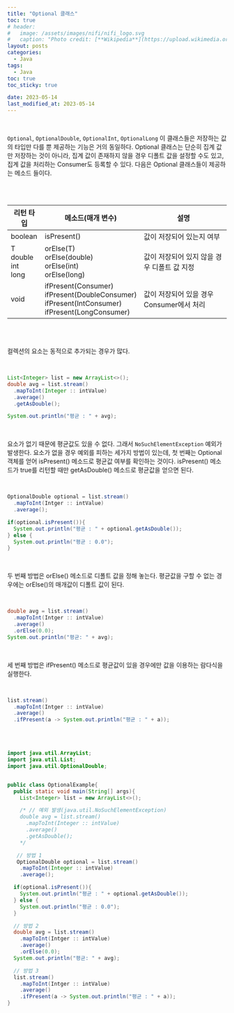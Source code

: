 ```yaml
---
title: "Optional 클래스"
toc: true
# header:
#   image: /assets/images/nifi/nifi_logo.svg
#   caption: "Photo credit: [**Wikipedia**](https://upload.wikimedia.org/wikipedia/commons/f/ff/Apache-nifi-logo.svg)"
layout: posts
categories:
  - Java
tags:
  - Java
toc: true
toc_sticky: true

date: 2023-05-14
last_modified_at: 2023-05-14
---
```


<br>

`Optional`, `OptionalDouble`, `OptionalInt`, `OptionalLong` 이 클래스들은 저장하는 값의 타입만 다를 뿐 제공하는 기능은 거의 동일하다. Optional 클래스는 단순히 집계 값만 저장하는 것이 아니라, 집계 값이 존재하지 않을 경우 디폴트 값을 설정할 수도 있고, 집계 값을 처리하는 Consumer도 등록할 수 있다. 다음은 Optional 클래스들이 제공하는 메소드 들이다.

<br><br>

<table>
  <thead>
    <tr>
      <th colspan=1>리턴 타입</th>
      <th colspan=1>메소드(매개 변수)</th>
      <th colspan=1>설명</th>
    </tr>
  </thead>
  <tbody>
    <tr>
      <td>boolean</td>
      <td>isPresent()</td>
      <td>값이 저장되어 있는지 여부</td>
    </tr>
    <tr>
      <td>T <br>
      double <br>
      int <br>
      long</td>
      <td>orElse(T) <br>
      orElse(double) <br>
      orElse(int) <br>
      orElse(long)</td>
      <td>값이 저장되어 있지 않을 경우 디폴트 값 지정</td>
    </tr>
    <tr>
      <td>void</td>
      <td>ifPresent(Consumer) <br>
      ifPresent(DoubleConsumer) <br>
      ifPresent(IntConsumer) <br>
      ifPresent(LongConsumer)</td>
      <td>값이 저장되어 있을 경우 Consumer에서 처리</td>
    </tr>
  </tbody>
</table>

<br><br>

컬렉션의 요소는 동적으로 추가되는 경우가 많다.

<br>

```java
List<Integer> list = new ArrayList<>();
double avg = list.stream()
  .mapToInt(Integer :: intValue)
  .average()
  .getAsDouble();

System.out.println("평균 : " + avg);
```

<br>

요소가 없기 때문에 평균값도 있을 수 없다. 그래서 `NoSuchElementException` 예외가 발생한다. 요소가 없을 경우 예외를 피하는 세가지 방법이 있는데, 첫 번째는 Optional 객체를 얻어 isPresent() 메소드로 평균값 여부를 확인하는 것이다. isPresent() 메소드가 true를 리턴할 때만 getAsDouble() 메소드로 평균값을 얻으면 된다.

<br>

```java
OptionalDouble optional = list.stream()
  .mapToInt(Intger :: intValue)
  .average();

if(optional.isPresent()){
  System.out.println("평균 : " + optional.getAsDouble());
} else {
  System.out.println("평균 : 0.0");
}

```

<br>

두 번째 방법은 orElse() 메소드로 디폴트 값을 정해 놓는다. 평균값을 구할 수 없는 경우에는 orElse()의 매개값이 디폴트 값이 된다.

<br>

```java
double avg = list.stream()
  .mapToInt(Intger :: intValue)
  .average()
  .orElse(0.0);
System.out.println("평균: " + avg);
```

<br>

세 번째 방법은 ifPresent() 메소드로 평균값이 있을 경우에만 값을 이용하는 람다식을 실행한다.

<br>

```java
list.stream()
  .mapToInt(Intger :: intValue)
  .average()
  .ifPresent(a -> System.out.println("평균 : " + a));
```

<br><br>

```java
import java.util.ArrayList;
import java.util.List;
import java.util.OptionalDouble;


public class OptionalExample{
  public static void main(String[] args){
    List<Integer> list = new ArrayList<>();

    /* // 예외 발생(java.util.NoSuchElementException)
    double avg = list.stream()
      .mapToInt(Integer :: intValue)
      .average()
      .getAsDouble();
    */

   // 방법 1
   OptionalDouble optional = list.stream()
    .mapToInt(Integer :: intValue)
    .average();

  if(optional.isPresent()){
    System.out.println("평균 : " + optional.getAsDouble());
  } else {
    System.out.println("평균 : 0.0");
  }

  // 방법 2
  double avg = list.stream()
    .mapToInt(Intger :: intValue)
    .average()
    .orElse(0.0);
  System.out.println("평균: " + avg);

  // 방법 3
  list.stream()
    .mapToInt(Intger :: intValue)
    .average()
    .ifPresent(a -> System.out.println("평균 : " + a));
}
```
